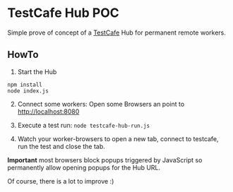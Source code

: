 # TestCafe Hub POC

Simple prove of concept of a [TestCafe](https://github.com/DevExpress/testcafe) Hub for permanent remote workers.


## HowTo
1. Start the Hub 
  ```shell
  npm install
  node index.js
  ``` 
2. Connect some workers: Open some Browsers an point to [http://localhost:8080](http://localhost:8080)

3. Execute a test run: `node testcafe-hub-run.js`

4. Watch your worker-browsers to open a new tab, connect to testcafe, run the test and close the tab.

**Important** most browsers block popups triggered by JavaScript so permanently allow opening popups for the Hub URL.


Of course, there is a lot to improve :)